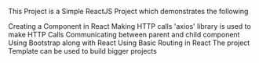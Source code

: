 This Project is a Simple ReactJS Project which demonstrates the following

Creating a Component in React
Making HTTP calls
'axios' library is used to make HTTP Calls
Communicating between parent and child component
Using Bootstrap along with React
Using Basic Routing in React
The project Template can be used to build bigger projects

